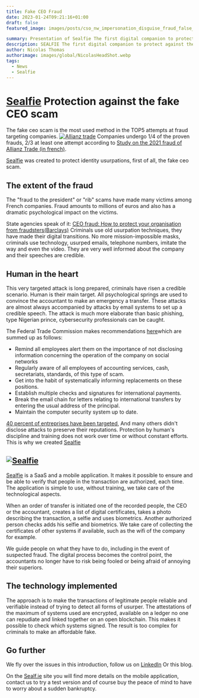 ```yaml
---
title: Fake CEO Fraud
date: 2023-01-24T09:21:16+01:00
draft: false
featured_image: images/posts/cso_nw_impersonation_disguise_fraud_false_identity_theft_by_alphaspirit_gettyimages-538465604_2400x1600-100811607-large.webp

summary: Presentation of Sealfie The first digital companion to protect against the false ceo scam .The most damageable type of fraud targeting companies.
description: SEALFIE The first digital companion to protect against the false ceo scam. The most damageable type of fraud targeting companies.
author: Nicolas Thomas
authorimage: images/global/NicolasHeadShot.webp
tags:
  - News
  - Sealfie
---
```


# [Sealfie](https://sealf.ie/en) Protection against the fake CEO scam

 The fake ceo scam is the most used method in the TOP5 attempts at fraud targeting companies. 
 [![Allianz trade](/images/Top5AllianzTrade.png)](https://www.allianz-trade.fr/actualites/etude-fraude-2021.html)
 Companies undergo 1/4 of the proven frauds, 2/3 at least one attempt according to [Study on the 2021 fraud of Allianz Trade (in french)](https://www.allianz-trade.fr/actualites/etude-fraude-2021.html).

<!-- <img src="/images/sealfie-logo.svg"
     alt="Sealfie Logo"
     style="margin-right: 5px; size: 20px;"  /> -->
[Sealfie](https://sealf.ie/en) was created to protect identity usurpations, first of all, the fake ceo scam.

## The extent of the fraud 

 The "fraud to the president" or "rib" scams have made many victims among French companies. Fraud amounts to millions of euros and also has a dramatic psychological impact on the victims. 

 State agencies speak of it: [CEO fraud: How to protect your organisation from fraudsters(Barclays)](https://www.barclayscorporate.com/insights/fraud-protection/ceo-fraud/)
 Criminals use old usurpation techniques, they have made their digital transitions. No more mission-impossible masks, criminals use technology, usurped emails, telephone numbers, imitate the way and even the video. They are very well informed about the company and their speeches are credible.
## Human in the heart 

 This very targeted attack is long prepared, criminals have risen a credible scenario. Human is their main target. All psychological springs are used to convince the accountant to make an emergency a transfer. These attacks are almost always accompanied by attacks by email systems to set up a credible speech. The attack is much more elaborate than basic phishing, type Nigerian prince, cybersecurity professionals can be caught. 

 The  Federal Trade Commission makes recommendations [here](https://www.ftc.gov/business-guidance/small-businesses/cybersecurity/business)which are summed up as follows: 

 - Remind all employees alert them on the importance of not disclosing information concerning the operation of the company on social networks 
 - Regularly aware of all employees of accounting services, cash, secretariats, standards, of this type of scam. 
 - Get into the habit of systematically informing replacements on these positions. 
 - Establish multiple checks and signatures for international payments. 
 - Break the email chain for letters relating to international transfers by entering the usual address of the principal. 
 - Maintain the computer security system up to date.

[40 percent of entreprises have been targeted](https://www.funk-gruppe.de/en/corporate-blog/insurance-management/fidelity-insurance), And many others didn't disclose attacks to preserve their reputations. Protection by human's discipline and training does not work over time or without constant efforts. This is why we created [Sealfie](https://sealf.ie/en)

## [![Sealfie](/images/sealfie-landscape.png)](https://sealf.ie/en)

[Sealfie](https://sealf.ie/en) is a SaaS and a mobile application. It makes it possible to ensure and be able to verify that people in the transaction are authorized, each time. The application is simple to use, without training, we take care of the technological aspects. 

 When an order of transfer is initiated one of the recorded people, the CEO or the accountant, creates a list of digital certificates, takes a photo describing the transaction, a selfie and uses biometrics. Another authorized person checks adds his selfie and biometrics. We take care of collecting the certificates of other systems if available, such as the wifi of the company for example. 

 We guide people on what they have to do, including in the event of suspected fraud. The digital process becomes the control point, the accountants no longer have to risk being fooled or being afraid of annoying their superiors. 

 ## The technology implemented 

 The approach is to make the transactions of legitimate people reliable and verifiable instead of trying to detect all forms of usurper. The attestations of the maximum of systems used are encrypted, available on a ledger no one can repudiate and linked together on an open blockchain. This makes it possible to check which systems signed. The result is too complex for criminals to make an affordable fake. 

 ## Go further 

 We fly over the issues in this introduction, follow us on [LinkedIn](https://www.linkedin.com/company/inkan-link/) Or this blog. 

 On the [Sealf.ie](https://sealf.ie/en) site you will find more details on the mobile application, contact us to try a test version and of course buy the peace of mind to have to worry about a sudden bankruptcy.